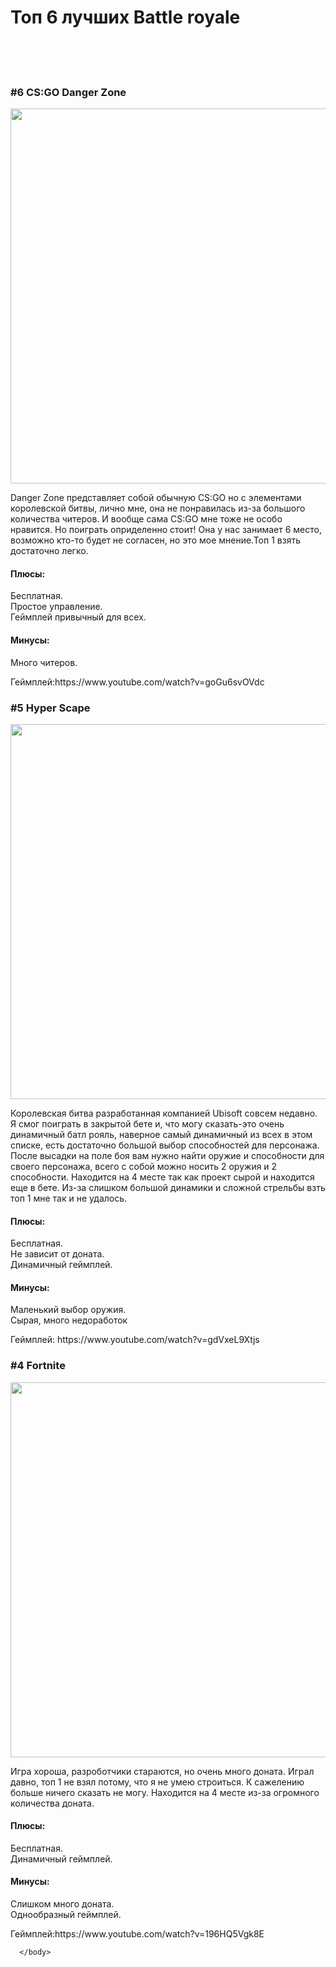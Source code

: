 <html>
  <head>
    <H1>Топ 6 лучших Battle royale</H1>
    </head>
    <body> 
      <br><br><br>
      <H3>
        #6  CS:GO Danger Zone
        </H3>
      <img src= "https://img.redbull.com/images/c_crop,x_0,y_0,h_800,w_1200/c_fill,w_1500,h_1000/q_auto,f_auto/redbullcom/2018/12/12/c968cfaa-fb3b-409c-8874-27bf25620323/cs-danger-zone" height="600px" weight="800px">
     <p>
       Danger Zone представляет собой обычную CS:GO но с элементами королевской битвы, лично мне, она не понравилась из-за большого количества читеров. И вообще сама CS:GO мне тоже не особо нравится. Но поиграть оприделенно стоит! Она у нас занимает 6 место, возможно кто-то будет не согласен, но это мое мнение.Топ 1 взять достаточно легко.<br>
       <h4>
         Плюсы:
         </h4>
      <p>
         Бесплатная.<br>
         Простое управление.<br>
         Геймплей привычный для всех.<br>
      </p>
      <h4>
        Минусы:
        </h4>
      <p>
        Много читеров.
        </p>
      <p>
       Геймплей:https://www.youtube.com/watch?v=goGu6svOVdc
       </p> 
      </p>
      <H3>
        #5  Hyper Scape
        </h3>
      <img src= "https://xdlate.com/wp-content/uploads/2020/07/when-is-the-hyper-scape-closed-beta-coming-out-how-to-get-access.jpg" height="600px" weight="800px">
      <p>
        Королевская битва разработанная компанией Ubisoft совсем недавно. Я смог поиграть в закрытой бете и, что могу сказать-это очень динамичный батл рояль, наверное самый динамичный из всех в этом списке, есть достаточно большой выбор способностей для персонажа. После высадки на поле боя вам нужно найти оружие и способности для своего персонажа, всего с собой можно носить 2 оружия и 2 способности. Находится на 4 месте так как проект сырой и находится еще в бете. Из-за слишком большой динамики и сложной стрельбы взть топ 1 мне так и не удалось.<br>
        <h4>
         Плюсы:
         </h4>
      <p>
         Бесплатная.<br>
         Не зависит от доната.<br>
         Динамичный геймплей.<br>
      </p>
      <h4>
        Минусы:
        </h4>
      <p>
        Маленький выбор оружия.<br>
        Сырая, много недоработок<br>
        </p>
      <p>
        Геймплей: https://www.youtube.com/watch?v=gdVxeL9Xtjs
        </p>
      <h3>
        #4 Fortnite
        </h3>
  <img src="https://cdn2.unrealengine.com/13br-bplaunch-egs-s1-2560x1440-2560x1440-234005537.jpg" height="600px" weight="800px">
      <p>
        Игра хороша, разроботчики стараются, но очень много доната. Играл давно, топ 1 не взял потому, что я не умею строиться. К сажелению больше ничего сказать не могу. Находится на 4 месте из-за огромного количества доната.
        </p>
        <h4>
         Плюсы:
         </h4>
      <p>
         Бесплатная.<br>
         Динамичный геймплей.<br>
      </p>
      <h4>
        Минусы:
        </h4>
      <p>
        Слишком много доната.<br>
        Однообразный геймплей.<br>
        </p>
      Геймплей:https://www.youtube.com/watch?v=196HQ5Vgk8E
      
      
      
      
      
      </body>
    
  </html>
